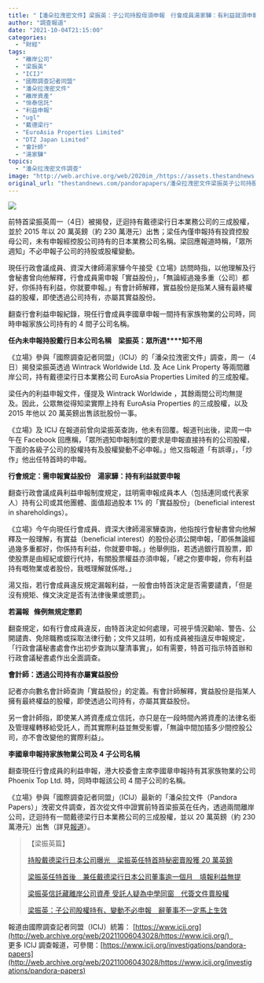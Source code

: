 ```yaml
---
title: "【潘朵拉洩密文件】梁振英：子公司持股毋須申報　行會成員湯家驊：有利益就須申報"
author: "調查報道"
date: "2021-10-04T21:15:00"
categories:
  - "財經"
tags:
  - "離岸公司"
  - "梁振英"
  - "ICIJ"
  - "國際調查記者同盟"
  - "潘朵拉洩密文件"
  - "離岸資產"
  - "恒泰信託"
  - "利益申報"
  - "ugl"
  - "戴德梁行"
  - "EuroAsia Properties Limited"
  - "DTZ Japan Limited"
  - "會計師"
  - "湯家驊"
topics:
  - "潘朵拉洩密文件調查"
image: "http://web.archive.org/web/2020im_/https://assets.thestandnews.com/media/photos/20211004-11_yYXxjFr.png"
original_url: "thestandnews.com/pandorapapers/潘朵拉洩密文件梁振英子公司持股毋須申報-行會成員湯家驊有利益就須申報"
---
```

![](http://web.archive.org/web/2020im_/https://assets.thestandnews.com/media/photos/20211004-11_yYXxjFr.png)

前特首梁振英周一（4日）被揭發，迂迴持有戴德梁行日本業務公司的三成股權，並於 2015 年以 20 萬英鎊（約 230 萬港元）出售；梁任內僅申報持有投資控股母公司，未有申報經控股公司持有的日本業務公司名稱。梁回應報道時稱，「眾所週知」不必申報子公司的持股或股權變動。

現任行政會議成員、資深大律師湯家驊今午接受《立場》訪問時指，以他理解及行會秘書曾向他解釋，行會成員需申報「實益股份」，「無論經過幾多重（公司）都好，你係持有利益，你就要申報。」有會計師解釋，實益股份是指某人擁有最終權益的股權，即使透過公司持有，亦屬其實益股份。

翻查行會利益申報紀錄，現任行會成員李國章申報一間持有家族物業的公司時，同時申報家族公司持有的 4 間子公司名稱。

**任內未申報持股戴行日本公司名稱　梁振英：眾所週****知不用**

《立場》參與「國際調查記者同盟」（ICIJ）的「潘朵拉洩密文件」調查，周一（4 日）揭發梁振英透過 Wintrack Worldwide Ltd. 及 Ace Link Property 等兩間離岸公司，持有戴德梁行日本業務公司 EuroAsia Properties Limited 的三成股權。

梁任內的利益申報文件，僅提及 Wintrack Worldwide ，其餘兩間公司均無提及。因此，公眾無從得知梁實際上持有 EuroAsia Properties 的三成股權，以及 2015 年他以 20 萬英鎊出售該批股份一事。

《立場》及 ICIJ 在報道前曾向梁振英查詢，他未有回覆。報道刊出後，梁周一中午在 Facebook 回應稱，「眾所週知申報制度的要求是申報直接持有的公司股權，下面的各級子公司的股權持有及股權變動不必申報。」他又指報道「有誤導」，「炒作」他出任特首時的申報。

**行會規定：需申報實益股份　湯家驊：持有利益就要申報**

翻查行政會議成員利益申報制度規定，註明需申報成員本人（包括連同或代表家人）持有公司或其他團體、面值超過股本 1% 的「實益股份」（beneficial interest in shareholdings）。

《立場》今午向現任行會成員、資深大律師湯家驊查詢，他指按行會秘書曾向他解釋及一般理解，有實益（beneficial interest）的股份必須公開申報，「即係無論經過幾多重都好，你係持有利益，你就要申報。」他舉例指，若透過銀行買股票，即使股票是由經紀或銀行代持，有關股票權益亦須申報，「總之你要申報，你有利益持有嘅物業或者股份，我嘅理解就係咁。」

湯又指，若行會成員違反規定漏報利益，一般會由特首決定是否需要譴責，「但是沒有規矩、條文決定是否有法律後果或懲罰」。

**若漏報   條例無規定懲罰**

翻查規定，如有行會成員違反，由特首決定如何處理，可視乎情況勸喻、警告、公開譴責、免除職務或採取法律行動；文件又註明，如有成員被指違反申報規定，「行政會議秘書處會作出初步查詢以釐清事實」，如有需要，特首可指示特首辦和行政會議秘書處作出全面調查。

**會計師：透過公司持有亦屬實益股份**

記者亦向數名會計師查詢「實益股份」的定義。有會計師解釋，實益股份是指某人擁有最終權益的股權，即使透過公司持有，亦屬其實益股份。

另一會計師指，即使某人將資產成立信託，亦只是在一段時間內將資產的法律名銜及管理權轉移給受託人，而其實際利益並無受影響，「無論中間加插多少間控股公司，亦不會改變他的實際利益」。

**李國章申報持家族物業公司及 4 子公司名稱**

翻查現任行會成員的利益申報，港大校委會主席李國章申報持有其家族物業的公司 Phoenix Top Ltd. 時，同時申報該公司 4 間子公司的名稱。

《立場》參與「國際調查記者同盟」（ICIJ）最新的「潘朵拉文件（Pandora Papers）」洩密文件調查，首次從文件中證實前特首梁振英在任內，透過兩間離岸公司，迂迴持有一間戴德梁行日本業務公司的三成股權，並以 20 萬英鎊（約 230 萬港元）出售（詳見[報道](../../politics/%E6%BD%98%E6%9C%B5%E6%8B%89%E6%B4%A9%E5%AF%86%E6%96%87%E4%BB%B6%E6%A2%81%E6%8C%AF%E8%8B%B1%E6%8C%81%E8%82%A1%E6%88%B4%E5%BE%B7%E6%A2%81%E8%A1%8C%E6%97%A5%E6%9C%AC%E5%85%AC%E5%8F%B8%E6%9B%9D%E5%85%89-%E6%8F%AD%E5%9C%A8%E4%BB%BB%E7%89%B9%E9%A6%96%E7%A7%98%E5%AF%86%E8%B3%A3%E8%82%A1%E7%8D%B2-20-%E8%90%AC%E8%8B%B1%E9%8E%8A)）。

> 【梁振英篇】
> 
> [持股戴德梁行日本公司曝光　梁振英任特首時秘密賣股獲 20 萬英鎊](../../politics/%E6%BD%98%E6%9C%B5%E6%8B%89%E6%B4%A9%E5%AF%86%E6%96%87%E4%BB%B6%E6%A2%81%E6%8C%AF%E8%8B%B1%E6%8C%81%E8%82%A1%E6%88%B4%E5%BE%B7%E6%A2%81%E8%A1%8C%E6%97%A5%E6%9C%AC%E5%85%AC%E5%8F%B8%E6%9B%9D%E5%85%89-%E6%8F%AD%E5%9C%A8%E4%BB%BB%E7%89%B9%E9%A6%96%E7%A7%98%E5%AF%86%E8%B3%A3%E8%82%A1%E7%8D%B2-20-%E8%90%AC%E8%8B%B1%E9%8E%8A)
> 
> [梁振英任特首後　兼任戴德梁行日本公司董事逾一個月　填報利益無提](../../politics/%E6%BD%98%E6%9C%B5%E6%8B%89%E6%B4%A9%E5%AF%86%E6%96%87%E4%BB%B6%E6%A2%81%E6%8C%AF%E8%8B%B1%E4%BB%BB%E7%89%B9%E9%A6%96%E5%BE%8C-%E5%85%BC%E4%BB%BB%E6%88%B4%E5%BE%B7%E6%A2%81%E8%A1%8C%E6%97%A5%E6%9C%AC%E5%85%AC%E5%8F%B8%E8%91%A3%E4%BA%8B%E9%80%BE%E4%B8%80%E5%80%8B%E6%9C%88-%E5%A1%AB%E5%A0%B1%E5%88%A9%E7%9B%8A%E7%84%A1%E6%8F%90)
> 
> [梁振英信託藏離岸公司資產 受託人疑為中學同窗　代簽文件賣股權](http://web.archive.org/web/20211006043028/https://thestandnews.page.link/ZA33kH1nmjzawYp3A)
> 
> [梁振英：子公司股權持有、變動不必申報　辭董事不一定馬上生效](../../pandorapapers/%E6%BD%98%E6%9C%B5%E6%8B%89%E6%B4%A9%E5%AF%86%E6%96%87%E4%BB%B6%E6%A2%81%E6%8C%AF%E8%8B%B1%E5%AD%90%E5%85%AC%E5%8F%B8%E8%82%A1%E6%AC%8A%E6%8C%81%E6%9C%89%E8%AE%8A%E5%8B%95%E4%B8%8D%E5%BF%85%E7%94%B3%E5%A0%B1-%E8%BE%AD%E8%91%A3%E4%BA%8B%E4%B8%8D%E4%B8%80%E5%AE%9A%E9%A6%AC%E4%B8%8A%E7%94%9F%E6%95%88)

報道由國際調查記者同盟（ICIJ）統籌： [https://www.icij.org](http://web.archive.org/web/20211006043028/https://www.icij.org/)    
更多 ICIJ 調查報道，可參閱：[https://www.icij.org/investigations/pandora-papers](http://web.archive.org/web/20211006043028/https://www.icij.org/investigations/pandora-papers)